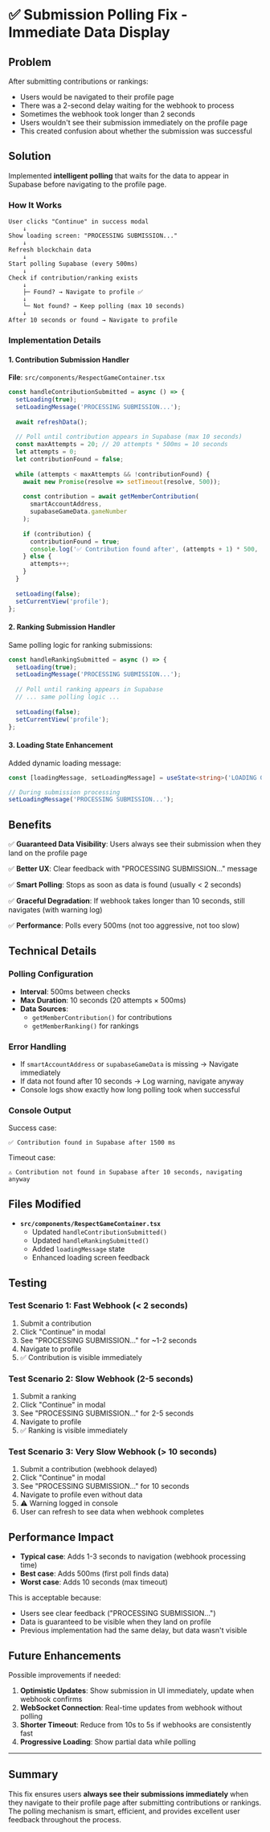 # ✅ Submission Polling Fix - Immediate Data Display

## Problem

After submitting contributions or rankings:
- Users would be navigated to their profile page
- There was a 2-second delay waiting for the webhook to process
- Sometimes the webhook took longer than 2 seconds
- Users wouldn't see their submission immediately on the profile page
- This created confusion about whether the submission was successful

## Solution

Implemented **intelligent polling** that waits for the data to appear in Supabase before navigating to the profile page.

### How It Works

```
User clicks "Continue" in success modal
    ↓
Show loading screen: "PROCESSING SUBMISSION..."
    ↓
Refresh blockchain data
    ↓
Start polling Supabase (every 500ms)
    ↓
Check if contribution/ranking exists
    ↓
    ├─ Found? → Navigate to profile ✅
    ↓
    └─ Not found? → Keep polling (max 10 seconds)
    ↓
After 10 seconds or found → Navigate to profile
```

### Implementation Details

#### 1. Contribution Submission Handler

**File**: `src/components/RespectGameContainer.tsx`

```typescript
const handleContributionSubmitted = async () => {
  setLoading(true);
  setLoadingMessage('PROCESSING SUBMISSION...');
  
  await refreshData();
  
  // Poll until contribution appears in Supabase (max 10 seconds)
  const maxAttempts = 20; // 20 attempts * 500ms = 10 seconds
  let attempts = 0;
  let contributionFound = false;
  
  while (attempts < maxAttempts && !contributionFound) {
    await new Promise(resolve => setTimeout(resolve, 500));
    
    const contribution = await getMemberContribution(
      smartAccountAddress,
      supabaseGameData.gameNumber
    );
    
    if (contribution) {
      contributionFound = true;
      console.log('✅ Contribution found after', (attempts + 1) * 500, 'ms');
    } else {
      attempts++;
    }
  }
  
  setLoading(false);
  setCurrentView('profile');
};
```

#### 2. Ranking Submission Handler

Same polling logic for ranking submissions:

```typescript
const handleRankingSubmitted = async () => {
  setLoading(true);
  setLoadingMessage('PROCESSING SUBMISSION...');
  
  // Poll until ranking appears in Supabase
  // ... same polling logic ...
  
  setLoading(false);
  setCurrentView('profile');
};
```

#### 3. Loading State Enhancement

Added dynamic loading message:

```typescript
const [loadingMessage, setLoadingMessage] = useState<string>('LOADING GAME...');

// During submission processing
setLoadingMessage('PROCESSING SUBMISSION...');
```

## Benefits

✅ **Guaranteed Data Visibility**: Users always see their submission when they land on the profile page

✅ **Better UX**: Clear feedback with "PROCESSING SUBMISSION..." message

✅ **Smart Polling**: Stops as soon as data is found (usually < 2 seconds)

✅ **Graceful Degradation**: If webhook takes longer than 10 seconds, still navigates (with warning log)

✅ **Performance**: Polls every 500ms (not too aggressive, not too slow)

## Technical Details

### Polling Configuration

- **Interval**: 500ms between checks
- **Max Duration**: 10 seconds (20 attempts × 500ms)
- **Data Sources**: 
  - `getMemberContribution()` for contributions
  - `getMemberRanking()` for rankings

### Error Handling

- If `smartAccountAddress` or `supabaseGameData` is missing → Navigate immediately
- If data not found after 10 seconds → Log warning, navigate anyway
- Console logs show exactly how long polling took when successful

### Console Output

Success case:
```
✅ Contribution found in Supabase after 1500 ms
```

Timeout case:
```
⚠️ Contribution not found in Supabase after 10 seconds, navigating anyway
```

## Files Modified

- **`src/components/RespectGameContainer.tsx`**
  - Updated `handleContributionSubmitted()`
  - Updated `handleRankingSubmitted()`
  - Added `loadingMessage` state
  - Enhanced loading screen feedback

## Testing

### Test Scenario 1: Fast Webhook (< 2 seconds)

1. Submit a contribution
2. Click "Continue" in modal
3. See "PROCESSING SUBMISSION..." for ~1-2 seconds
4. Navigate to profile
5. ✅ Contribution is visible immediately

### Test Scenario 2: Slow Webhook (2-5 seconds)

1. Submit a ranking
2. Click "Continue" in modal
3. See "PROCESSING SUBMISSION..." for 2-5 seconds
4. Navigate to profile
5. ✅ Ranking is visible immediately

### Test Scenario 3: Very Slow Webhook (> 10 seconds)

1. Submit a contribution (webhook delayed)
2. Click "Continue" in modal
3. See "PROCESSING SUBMISSION..." for 10 seconds
4. Navigate to profile even without data
5. ⚠️ Warning logged in console
6. User can refresh to see data when webhook completes

## Performance Impact

- **Typical case**: Adds 1-3 seconds to navigation (webhook processing time)
- **Best case**: Adds 500ms (first poll finds data)
- **Worst case**: Adds 10 seconds (max timeout)

This is acceptable because:
- Users see clear feedback ("PROCESSING SUBMISSION...")
- Data is guaranteed to be visible when they land on profile
- Previous implementation had the same delay, but data wasn't visible

## Future Enhancements

Possible improvements if needed:

1. **Optimistic Updates**: Show submission in UI immediately, update when webhook confirms
2. **WebSocket Connection**: Real-time updates from webhook without polling
3. **Shorter Timeout**: Reduce from 10s to 5s if webhooks are consistently fast
4. **Progressive Loading**: Show partial data while polling

---

## Summary

This fix ensures users **always see their submissions immediately** when they navigate to their profile page after submitting contributions or rankings. The polling mechanism is smart, efficient, and provides excellent user feedback throughout the process.

